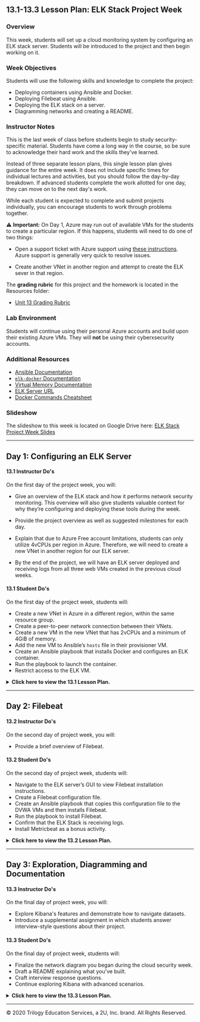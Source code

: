 ## 13.1-13.3 Lesson Plan: ELK Stack Project Week

### Overview

This week, students will set up a cloud monitoring system by configuring an ELK stack server. Students will be introduced to the project and then begin working on it.

### Week Objectives

Students will use the following skills and knowledge to complete the project:

- Deploying containers using Ansible and Docker.
- Deploying Filebeat using Ansible.
- Deploying the ELK stack on a server.
- Diagramming networks and creating a README.

### Instructor Notes

This is the last week of class before students begin to study security-specific material. Students have come a long way in the course, so be sure to acknowledge their hard work and the skills they've learned.

Instead of three separate lesson plans, this single lesson plan gives guidance for the entire week. It does not include specific times for individual lectures and activities, but you should follow the day-by-day breakdown. If advanced students complete the work allotted for one day, they can move on to the next day's work.

While each student is expected to complete and submit projects individually, you can encourage students to work through problems together.


:warning: **Important:** On Day 1, Azure may run out of available VMs for the students to create a particular region. If this happens, students will need to do one of two things:

  -  Open a support ticket with Azure support using [these instructions](https://docs.microsoft.com/en-us/azure/azure-portal/supportability/how-to-create-azure-support-request). Azure support is generally very quick to resolve issues.

  -  Create another VNet in another region and attempt to create the ELK sever in that region.

The **grading rubric** for this project and the homework is located in the Resources folder:

- [Unit 13 Grading Rubric](Resources/Grading-Rubric.pdf)

### Lab Environment

Students will continue using their personal Azure accounts and build upon their existing Azure VMs. They will **not** be using their cyberxsecurity accounts.

### Additional Resources

- [Ansible Documentation](https://docs.ansible.com/ansible/latest/modules/modules_by_category.html)
- [`elk-docker` Documentation](https://elk-docker.readthedocs.io/#Elasticsearch-logstash-kibana-elk-docker-image-documentation)
- [Virtual Memory Documentation](https://www.elastic.co/guide/en/elasticsearch/reference/current/vm-max-map-count.html)
- [ELK Server URL](http://your-IP:5601/app/kibana#/home?_g=())
- [Docker Commands Cheatsheet](https://phoenixnap.com/kb/list-of-docker-commands-cheat-sheet)

### Slideshow

The slideshow to this week is located on Google Drive here: [ELK Stack Project Week Slides](https://docs.google.com/presentation/d/1b0jbp5L_ws2iCFuOSnU7BfoXb6oSiWccqmwXKk8yJ0w/edit#slide=id.g4789b2c72f_0_6)

---

## Day 1: Configuring an ELK Server


#### 13.1 Instructor Do's

On the first day of the project week, you will:

  - Give an overview of the ELK stack and how it performs network security monitoring. This overview will also give students valuable context for why they’re configuring and deploying these tools during the week.

  - Provide the project overview as well as suggested milestones for each day. 

  - Explain that due to Azure Free account limitations, students can only utilize 4vCPUs per region in Azure. Therefore, we will need to create a new VNet in another region for our ELK server.

  - By the end of the project, we will have an ELK server deployed and receiving logs from all three web VMs created in the previous cloud weeks.

#### 13.1 Student Do's

On the first day of the project week, students will: 

  - Create a new VNet in Azure in a different region, within the same resource group.
  - Create a peer-to-peer network connection between their VNets.
  - Create a new VM in the new VNet that has 2vCPUs and a minimum of 4GiB of memory.
  - Add the new VM to Ansible’s `hosts` file in their provisioner VM.
  - Create an Ansible playbook that installs Docker and configures an ELK container.
  - Run the playbook to launch the container.
  - Restrict access to the ELK VM.


<details> <summary> <b> Click here to view the 13.1 Lesson Plan. </b> </summary>

---

### Day 1 Checkpoint

|:warning: **Checkpoint** :warning:|
|:-:|
| Students will be using the cloud environments created in the previous unit. Use the the checklist located [here](../12-Cloud-Security/Resources/Checklist.md) to verify that students have everything they need ready for the project week. |

### 01. Instructor Do: Project Overview  

Welcome students to class and explain that today is the first day of project week.

- The purpose of project week is to provide an opportunity to combine everything they've learned in order to create and deploy a live security solution.

- This boot camp includes three projects in total. In the next two, students will expand on the work they started this week, developing a portfolio reflective of their increasingly sophisticated skill-set.

This week, students will deploy an ELK monitoring stack within their virtual networks. This will allow them to monitor the performance of their web server that is running DVWA.

- In particular, the ELK stack allows analysts to:

  - Easily collect logs from multiple machines into a single database.

  - Quickly execute complex searches, such as: _Find the 12 internal IP addresses that sent the most HTTP traffic to my gateway between 4 a.m. and 8 a.m. in April 2019._

  - Build graphs, charts, and other visualizations from network data.

At the end of the week, students will have a fully functional monitoring solution, live on the cloud. Emphasize that this will be a major achievement for a few reasons:

- Deploying, configuring, and using an ELK stack is a common task for network engineers, SOC analysts, and other security professionals. Completing this project will be proof of students' skills, which they can present to hiring managers.

- The ELK stack is very commonly used in production. Students will likely work for organizations that use either ELK or Splunk, which is covered later in the course. Experience with both is a great addition to a job application.

- Students can expand this network with additional machines on their own time to generate a lot of interesting log information. This sort of independent research is useful for learning, and hiring managers love to see it.

Finally, emphasize that the amount that students have learned in order to complete this project, including systems administration, configuration as code, virtualization, and cloud deployment, is substantial. Congratulate them on having made it this far.

#### Project Deliverables

Let students know that as they work through the project, they will develop the following "deliverables" that they can take with them and discuss at job interviews:

- **Network diagram**: This document is an architecture diagram describing the topology of their network.

- **Technical brief**: Answers to a series of questions explaining the important features of the suite, completed after deploying the stack.

- **GitHub repository**: Instructions are provided in this week's homework as to how to set up a Github account. After completing the project, students will save their work to a database, called a Git repository, along with an in-depth description of the project. This will make it easy for them to redeploy their work in the future, as well as share it with others.

Students will also be prompted to talk about their projects as they pertain to specific cybersecurity domains. 

#### Today's Class

Let students know that the rest of today's class will proceed as follows:

- Introduction to ELK: An overview of the technologies that make up the ELK stack and its capabilities.

- Project Work: Working hands-on through the project steps to develop their networks.

Remind students that they can complete this project even if they don't have all four VMs set up. Missing VMs can be added after the project tasks are completed. 

Take a moment to address questions before proceeding.

### 02. Instructor Do: Introduction to ELK

Before students deploy an ELK Stack, let's cover what the stack can do and how it work. Students should be familiar with ELK from previous units. Review the following:

- ELK is an acronym. Each letter stands for the name of a different open-source technology:

  - **Elasticsearch**: Search and analytics engine.

  - **Logstash**: Server‑side data processing pipeline that sends data to Elasticsearch.

  - **Kibana**: Tool for visualizing Elasticsearch data with charts and graphs.

- ELK started with Elasticsearch. Elasticsearch is a powerful tool for security teams because it was initially designed to handle any kind of information. This means that logs and arbitrary file formats, such as PCAPs, can be easily stored and saved.

- After Elasticsearch became popular for logging, Logstash was added to make it easier to save logs from different machines into the Elasticsearch database. It also processes logs before saving them, to ensure that data from multiple sources has the same format before it is added to the database.

- Since Elasticsearch can store so much data, analysts often use visualizations to better understand the data at a glance. Kibana is designed easily visualize massive amounts of data in Elasticsearch. It is also well known for its complex dashboards.

Summarize by reiterating that:

- Elasticsearch is a special database for storing log data.

- Logstash is a tool that makes it easy to collect logs from any machine.

- Kibana allows analysts to easily visualize their data in complex ways.

Together, these three tools provide security specialists with everything they need to monitor traffic in any network.

#### The Beats Family

Reiterate that the ELK stack works by storing log data in Elasticsearch with the help of Logstash.

Traditionally, administrators would configure servers to collect logs using a built-in tool, like `auditd` or `syslog`. They would then configure Logstash to send these logs to Elasticsearch.

- While functional, this approach is not ideal because it requires administrators to collect all of the data reported by tools like `syslog`, even if they only need a small portion of it.

- For example, administrators often need to monitor changes to specific files, such as `/etc/passwd`, or track specific information, such as a machine's uptime. In cases like this, it is wasteful to collect all of the machine's log data in order to only inspect a fraction of it.

ELK addressed this issue by adding an additional tool to its data collection suite called **Beats**.

- Beats are special-purpose data collection modules. Rather than collecting all of a machine's log data, Beats allow you to collect only the very specific pieces you are interested in.

ELK officially supports eight Beats. Students will use two of them in this project:

- **Filebeat** collects data about the file system.

- **Metricbeat** collects machine metrics, such as uptime.

  - Explain that a **metric** is simply a measurement about an aspect of a system that tells analysts how "healthy" it is. 
  
  - Common metrics include:
    
    - **CPU usage**: The heavier the load on a machine's CPU, the more likely it is to fail. Analysts often receive alerts when CPU usage gets too high.

    - **Uptime**: Uptime is a measure of how long a machine has been on. Servers are generally expected to be available for a certain percentage of the time, so analysts typically track uptime to ensure their deployments meet service-level agreements (SLAs).

- In other words, Metricbeat makes it easy to collect specific information about the machines in the network. Filebeat enables analysts to monitor files for suspicious changes.

Let students know that they can find documentation about the other Beats at the official Elastic.co site: [Getting Started with Beats](https://www.elastic.co/guide/en/beats/libbeat/current/getting-started.html).

### 03. Instructor Do: Project Overview

Now that students understand ELK, it's time to begin deploying it. In this section, you will:

- Explain specifically what students will be building.

- Explain the milestones students should complete each day.

After that, students will spend the rest of the class configuring and deploying their ELK stack.

#### Project Setup

Explain that the goal of this project is to add an instance of the ELK stack to a new virtual network in another region in Azure and configure their 3 Web VM's to send logs to it.

Make sure that all students are logged into their personal Azure accounts and not cyberxsecurity. They will be using the VMs they created during the week on cloud security.

Since they will be building off of that week, take a moment to review the network architecture built in that unit.

Point out that this network contains:

  ![Cloud Network](Images/Finished-Cloud-Diagram.png)

- A gateway. This is the jump box configured during the cloud security week.

- Three additional virtual machines, one of which is used to configure the others, and two of which function as load-balanced web servers.

  - **Note:** Some students may have only created 2 webVM's during cloud week. This is OK.

Explain that due to Azure Free account limitations, students can only utilize 4vCPUs per region in Azure. Therefore, we will need to create a new VNet in another region in Azure for our ELK server.

- By the end of the project, we will have an ELK server deployed and receiving logs from web machines in the first VNet.

:warning: **Important:** Azure may run out of available VMs for the students to create a particular region. If this happens, students will need to do one of two things:

1. Students can open a support ticket with Azure support using [these instructions](https://docs.microsoft.com/en-us/azure/azure-portal/supportability/how-to-create-azure-support-request). Azure support is generally very quick to resolve issues.

2. Students can create another VNet in another region and attempt to create the ELK sever in that region.

    - In order to set this up, students will perform the following steps:

      1. Create a new VNet in a new region (but same resource group).
      2. Create a peer-to-peer network connection between their two VNets.
      3. Create a new VM within the new network that has a minimum of 4GiB of memory, 8GiB is preferred.
      4. Download and configure an ELK stack Docker container on the new VM.
      5. Install Metricbeat and Filebeat on the web-DVWA-VMs in their first VNet.

Emphasize that students will use Ansible to automate each configuration step.

At the end of the project, students will be able to use Kibana to view dashboards visualizing the activity of their first VNet.

![Cloud Network with ELK](Images/finished-elk-diagram.png)

Call attention to the fact that students will install an ELK container on the new VM, rather than setting up each individual application separately.

:warning: **Important:** The VM for the ELK server **must** have at least 4GiB of memory for the ELK container to run properly. Azure has VM options that have `3.5 GiB` of memory, but **do not use them**. They will not properly run the ELK container because they do not have enough memory.

- If a VM that has 4GiB of memory is not available, the ELK VM will need to be deployed in a different region that has a VM with 4GiB available.

- Emphasize that, before containers, we would not have been able to do this. We would have had to separately configure an Elasticsearch database, a Logstash server, and a Kibana server, wire them together, and then integrate them into the existing network. This would require at least three VMs, and definitely many more in a production deployment.

- Instead, now students can leverage Docker to install and configure everything all at once.

Remind students that they took a similar approach when creating an Ansible control node within the network. They installed an Ansible container rather than installing Ansible directly. This project uses the same simplifying principle, but to even greater effect.

#### Project Milestones

Let students know that they will be working independently this week. They should aim to have certain amounts of work done each day. Specifically, the suggested milestones are:

- **Day 1** (Today): Configure the ELK server.

- **Day 2**: Complete installation of Filebeat and Metricbeat.

- **Day 3**: Finish any outstanding tasks from Day 2 and spend the majority of class finishing their network diagrams and answering questions in the brief.

For the remainder of the day, students will work on configuring an ELK server within their virtual network.

Emphasize that, while students must complete their projects individually, they can work through problems together, and should ask instructional staff for help if they get stuck.

#### Troubleshooting Theory

Time permitting, you can review the following troubleshooting best practices with students. Note: Troubleshooting tips will also be offered in the activity file. 

Before students dive into the work today, let's briefly enforce the importance of independent troubleshooting as a means to not only solve the problem at hand, but also learn more about the technology that they are working with.  

Specifically, we will review the [Split-Half Search](https://www.peachpit.com/articles/article.aspx?p=420908&seqNum=3), an effective troubleshooting methodology that can be applied to _any_ technical issue to find a solution quickly.

The general procedure states that you should remove half of the variables that could be causing a problem and then re-test. 

  - If the issue is resolved, you know that your problem resides in the variables that you removed. 
  
  - If the problem is still present you know your problem resides in the variables that you did not remove. 
  
  - Next, take the set of variables where you know the problem resides. Remove half of them again and retest. Repeat this process until you find the problem.

Explain that in the context of this project, removing half of your variables could mean:

- Logging into the ELK server and running the commands from your Ansible script manually.

	- This removes your Ansible script from the equation and you can determine if the problem is with your Ansible Script, or the problem is on the ELK Server.

	- You can manually launch the ELK container with: `sudo docker start elk` or (if the container doesn't exist yet); `sudo docker run -p 5601:5601 -p 9200:9200 -p 5044:5044 -it --name elk sebp/elk:761`

- Downloading and running a different container on the ELK server.

	- This removes the ELK container from the equation and you can determine if the issue may be with Docker or it may be with the ELK container.

- Removing half of the commands of your Ansible script (or just comment them out).

	- This removes half of the commands you are trying to run and you can see which part of the script is failing.

Point out that another effective strategy is to change only one thing before your retest. This is especially helpful when troubleshooting code. If you change several things before you re-test, you will not know if any one of those things has helped the situation or made it worse.

Provide any troubleshooting pointers from your professional experience that you think may be helpful.

#### Day 1 References

Provide the following resources and references:

- For more information about ELK, visit [Elastic: The Elastic Stack](https://www.elastic.co/elastic-stack).

- For more information about Filebeat, visit [Elastic: Filebeat](https://www.elastic.co/beats/filebeat).

- To set up the ELK stack, we will be using a Docker container. Documentation can be found at [elk-docker.io](https://elk-docker.readthedocs.io/).

- For more information about peer networking in Azure, visit [Global VNet Peering](https://azure.microsoft.com/en-ca/blog/global-vnet-peering-now-generally-available/)

- If Microsoft Support is needed, visist [How to open a support ticket](https://docs.microsoft.com/en-us/azure/azure-portal/supportability/how-to-create-azure-support-request)

- [Split-Half Search](https://www.peachpit.com/articles/article.aspx?p=420908&seqNum=3)

### 04. Student Do: ELK Installation

Send students the following activity and resource files, and review the high-level activity steps:

- [Day 1 Activity File: ELK Installation](Activities/Stu_Day_1/Unsolved/ReadMe.md) 

- [Day 1 Resources](Activities/Stu_Day_1/Unsolved/Resources/)

Use the solution guide as reference if you need to assist students or review:

- [Day 1 Solution Guide: ELK Installation](Activities/Stu_Day_1/Solved/ReadMe.md)

---

### End of Day 1 Milestone

In today's class, you:

- Deployed a new VM on your virtual network.
- Created an Ansible play to install and configure an ELK instance.
- Restricted access to the new server.

Completing these steps required you to leverage your systems administration, virtualization, cloud, and automation skills. This is an impressive set of tools to have in your toolkit!

</details>

---

## Day 2: Filebeat

####  13.2 Instructor Do's

On the second day of project week, you will:

   - Provide a brief overview of Filebeat.

#### 13.2 Student Do's

On the second day of project week, students will:

   - Navigate to the ELK server’s GUI to view Filebeat installation instructions.
   - Create a Filebeat configuration file.
   - Create an Ansible playbook that copies this configuration file to the DVWA VMs and then installs Filebeat.
   - Run the playbook to install Filebeat.
   - Confirm that the ELK Stack is receiving logs.
   - Install Metricbeat as a bonus activity.

<details>
<summary> <b> Click here to view the 13.2 Lesson Plan. </b> </summary>

---

### Day 2 Checkpoint

|:warning: **Checkpoint** :warning:|
|:-:|
|  Make sure students have completed the following critical tasks before continuing onto Day 2 activities. |

- [ ] A new VNet has been created in your resource group in a new region.
- [ ] The new VNet is located in a region other than the region you have used for all your other resources.
- [ ] A peer connection has been created between VNets, allowing traffic to pass between them.
- [ ] A New VM has been created with a minimum of 4GB of memory. (8GB is preferred.)
- [ ] The new VM is configured to use the same SSH key that your Web VMs use from the Ansible container.
- [ ] Ansible is able to connect to the new VM.
- [ ] An Ansible playbook has been created that installs and configures an ELK container.
- [ ] The Ansible playbook can be run on the new VM.
- [ ] The new VM is running the ELK container.
- [ ] The ELK website is only accessible from your public IP address.


### 01. Instructor Do: Filebeat Overview

In the previous class, students installed the ELK server. Now it's time to install data collection tools called **Beats**. 

Before students being working on the activity, review the following about Filebeat: 

- Filebeat helps generate and organize log files to send to Logstash and Elasticsearch. Specifically, it logs information about the file system, including which files have changed and when. 

- Filebeat is often used to collect log files from very specific files, such as those generated by Apache, Microsoft Azure tools, the Nginx web server, and MySQL databases.

- Since Filebeat is built to collect data about specific files on remote machines, it must be installed on the VMs you want to monitor.

If students have not completed all Day 1 activities, they should finish them before continuing onto the Filebeat installation. 

### 02. Student Do: Day 2 Filebeat Installation

Explain the following to students:

- Today, you will install Filebeat on the DVWA container you created during the cloud week. 

- This will provide a rich source of logs when you complete you deployment.

- If you have time remaining after you install Filebeat, you will have the option to install Metricbeat as well. 


Send students the following Day 2 activity and resource files, and review the high-level activity steps:

- [Day 2 Activity File: Filebeat Installation](Activities/Stu_Day_2/Unsolved/ReadMe.md) 

- [Day 2 Resources](Activities/Stu_Day_2/Unsolved/Resources/)

 **Instructor Note:** The Resources folder includes an `ansible.cfg` file. Students will not need to do anything with this file. It's included in case a student accidentally edits or deletes their configuration file.

Use the solution guide as a reference if you need to assist students or review:

- [Day 2 Solution Guide: Filebeat Installation](Activities/Stu_Day_2/Solved/ReadMe.md)


### End of Day 2 Milestone

If your ELK server is receiving logs, congratulations! You've successfully deployed a live, functional ELK stack and now have plays that can:


- Install and launch Docker containers on a host machine.
- Configure and deploy an ELK server.
- Install Filebeat on any Debian-flavored Linux server.


Even more significant is that you've done all of this through automation with Ansible. Now you can recreate exactly the same setup in minutes.

</details>

---

## Day 3: Exploration, Diagramming and Documentation

#### 13.3 Instructor Do's

On the final day of project week, you will:

  - Explore Kibana's features and demonstrate how to navigate datasets.
  - Introduce a supplemental assignment in which students answer interview-style questions about their project. 

#### 13.3 Student Do's

On the final day of project week, students will: 

  - Finalize the network diagram you began during the cloud security week.
  - Draft a README explaining what you've built.
  - Craft interview response questions.
  - Continue exploring Kibana with advanced scenarios. 


<details>
<summary> <b> Click here to view the 13.3 Lesson Plan. </b> </summary>

---



### 01. Instructor Do: Day 3 Overview

Explain that today's class will proceed as follows:

- An instructor demo on navigating logs using Kibana, followed by a Kibana activity and review.

- A brief overview of the supplemental interview questions that students can answer. 

- Students can use the rest of the day to complete their project.

  - Students who need more time installing Filebeat on their DVWA machines can continue this work.

  - Students who have finished the Filebeat installation can create their network diagrams and project READMEs.

  - Students will also have the opportunity to answer questions about the project as it relates to different cybersecurity domains.

Students will receive a file for each of the above activities. 

### 02. Instructor Do: Exploring Kibana

Explain that because we now have a working instance of Kibana, we will discuss how to use it.

- Point out that companies use tools like Kibana to research events that have happened on their network.

- Any attack leaves a trace that can be followed and investigated using logs. Additionally, sometimes registrars don't take down clever malicious domains, leaving businesses to index and defend against them themselves.

Reiterate that Kibana is an interface for viewing such data. It allows cyber professionals to gain insight from lots of data that would otherwise be unmanageable.

Explain that you will give the students a quick overview of Kibana before they begin the next activity.

#### Kibana Walkthrough

1. Start by importing Kibana's Sample Web Logs data.

    - You can import it by clicking **Try our sample data**.

     ![](Images/kibana/Welcome.png)

    - You can also import it from the homepage by clicking on **Load a data set and a Kibana dashboard** under **Add sample data**.

     ![](Images/kibana/add-data.png)

    - Click **Add Data** under the **Sample Web Logs** data pane.

      ![](Images/kibana/sampledata.png)


   -  Click **View Data** to pull up the dashboard.

2. Give a quick overview of the interface, starting with the time dropdown in the top-right of the screen.

   - Explain that Kibana categorizes everything based on timestamps.


    - Click the dropdown and show that there are several predefined options to choose from: Today, Last 7 days, Last 24 hours, etc.
    
      ![](Images/kibana/Change-time.png)
    
    - Choose a few options to show how the data changes, and return to the Last 7 Days setting.

  - Next, point out the following data panes and give a quick overview of each:

    - **Unique Visitors**: Unique visitors to the website for the time frame specified.
    - **Source Country**: Web traffic by country.
    - **Visitors by OS**: The kind of OS visitors are using. 
    - **Response Codes Over Time**: HTTP response codes 200, 404 and 503.
    - **Unique Visitors vs. Average Bytes**: The number of visitors and the amount of data they use.
    - **File Type Scatter Plot**: A graph showing the types of files that were accessed.
    - **Host, Visits and Bytes Table**: A table showing the kinds of files that were accessed.
    - **Heatmap**: Hours of the day that are most active by country.
    - **Source and Destination Sankey Chart**: Connections that have been made by country. The thicker the line, the more data was transferred between machines.
    - **Unique Visitors by Country**: Countries the traffic is originating from.

  - Explain that these panes are interactive and can help filter data.

  -  Click on the United States inside Unique Visitors by Country to demonstrate how the panes change to reflect only the data that originated from the United States.

  ![](Images/kibana/us.png)

3. Explain that we can dive further into this data using Kibana's Discover page.

    - Locate the hamburger dropdown menu at the top-left of the page and choose the **Discover** option under the **Kibana** heading.

      ![](Images/kibana/Discover.png)

    - Point out that we can now look at interactions between clients and the server in more detail.

    - Explain that each item listed is not a single packet, but represents the entire interaction between a specific client and the server (i.e. it represents _many_ network packets that were exchanged).

    - Click the expansion arrow next to the first interaction and show the resulting table of information.

      ![](Images/kibana/discover2.png)

    - Point out that we can see things like source and destination IPs, the amount of bytes exchanged, the geo coordinates of the source traffic, and much more.

      ![](Images/kibana/discover3.png)

   - Remind students that this data is still filtered by traffic originating from the United States.

4. Click the hamburger dropdown menu again and return to the **Dashboard** option listed under **Kibana**.

    ![](Images/kibana/Discover.png)

   - Demonstrate how to remove the `geo.src: US` filter that is applied to the data by clicking on the small **x** near the filter tab.

     ![](Images/kibana/filter.png)

   - Explain that in the next activity, students will have the opportunity to explore these logs further and learn more from the traffic.

Pause and ask if there are any questions.


### 03. Student Do: Exploring Kibana (0:25)

Explain the following to class:

- You are a DevOps professional and have set up monitoring for one of your web servers. You are collecting all sorts of web log data and it is your job to review the data regularly to make sure everything is running smoothly.

- Today, you notice something strange in the logs and you want to take a closer look.

- Your are tasked with exploring the web server logs to see if there's anything unusual.

Send students the following activity file: 

  - [Activity File: Exploring Kibana](Activities/Stu_Day_3/Exploring-Kibana/Unsolved.md)


### 04. Instructor Review: Exploring Kibana (0:10)

This activity had students think about network architecture from a combined administration, security, and budgetary point of view.

Use the following guide to review the activity:

- [Solution Guide: Exploring Kibana](Activities/Stu_Day_3/Exploring-Kibana/Solved.md)


Explain that students will be able to further explore Kibana's capabilities in another optional activity later today. 


### 05. Instructor Do: Project Communication - Documenting, Diagramming, and Discussing

Emphasize that students have produced an impressive deliverable that they can display to potential employers and their professional network. Explain that later today, they will be able to develop network diagrams and README documentation. They will also add their project to a GitHub repository for homework. 

Explain that another important piece of presenting this project in a professional manner is verbally communicating all the skills and knowledge they've gained so far.  

This section introduces an optional part of the project in which students answer mock interview responses. Responses should demonstrate a robust understanding of their work and the ability to relate it to various security domains. 

#### Mock Interview Questions Overview

Explain the following: 

- This first project covers a wide range of topics including cloud, network security, and logging and monitoring.

- When networking and talking to potential employers, you should be able to reference the work done on this project to answer specific interview questions or demonstrate your skills within a specific domain. This section will teach you how to do this.

- First we'll explain a general structure for answering common technical interview questions. We will then show you examples that use this structure, and also use specific examples from Project 1.

- Then it's your turn. First you will choose a domain that you're interested in pursuing as a career. For this project, you will choose from the following domains:

  - Network security
  - Cloud security
  - Logging and monitoring

- Within each domain, we have provided a set of interview questions.  For each question, you will think about specific tasks completed in Project 1 that you can use to answer the question.

For this section, students will:

- Select a question.

- Write a one-page response that answers the question using specific examples from Project 1. Your response should flow and read like a presentation while keeping the general structure of the technical question response guidelines. 

Emphasize that it's okay if students are unsure which domain they want to focus on. They can either choose the one they're most comfortable discussing, or complete the tasks in two or all three domains.

- In Projects 2 and 3, students will complete similar extension activities. Offensive and defensive security will be included as additional domains in these later projects.

- Additionally, during Career Prep week, we will discuss how you can adapt your interview responses for Demo Day networking.

#### Responding to Technical Questions

In this section, we will walk through the process of answering technical interview questions.  

Explain that interviewers frequently ask open-ended questions like: "How would you secure access to a cloud network?"

- Answering such questions can feel difficult at first. The question is indirect, with multiple possible answers. 

- But you have valuable experience that you can draw on to provide a compelling response.

We'll begin by walking through the structure of a good response. Then we will look at some example answers that incorporate specific details from Project 1.

#### Structure of Good Responses

Explain the following:

- Interviewers do not want you to immediately supply a direct answer, even if it's the right one. 

- The point of open-ended questions is to see if you can explain your thought process and rationale.

- Good responses do more than just provide an answer. They also demonstrate that you truly understand the question and solution.

Regardless of the specific question, good responses all do the following:

- Restate the problem.
- Provide a concrete example scenario.
- Explain the solution requirements.
- Explain the solution details.
- Identify advantages and disadvantages of the solution. 

Ensuring all of your responses to open-ended technical questions include these components will help you prove to interviewers your competency and expertise. Next, we will look at a specific interview question and apply this framework using examples from Project 1.

#### Sample Question #1

Present the following sample question from the cloud security domain:

**Question**: How would you control access to a cloud network?

Let’s walk through the steps to answer this question:


1. **Restate the Problem**
- When restating the question in your own words, add additional details to demonstrate you understand what is being asked and why.
   
 - Example: "It's important that organizations control access to a cloud network, especially since it has resources that only the engineering team should be able to access. Following the principle of least privilege, you want to make sure engineers can access it easily, but no one else can." 


2. **Provide a Concrete Example Scenario**

    - Use the parameters of the question to create an example scenario of the problem you just restated. This makes the problem easier to talk through and further demonstrates your experience with the topic. 

    -  Use your class experience to form scenarios. All your assignments are legitimate evidence of your technical background and experience, and can be referenced in your answers to open-ended questions.

    - Example: "In Project 1 of my cybersecurity bootcamp, we solved an almost identical problem. In that project, we deployed a virtual network containing several VMs to Azure, which only we and our instructional team were supposed to be able to access. Just as an organization would limit cloud network access to only engineers, we had to implement remote access controls limiting access to only a handful of authorized individuals."


3. **Explain the Solution Requirements**


    - Before explaining the details of your solution, explain the high-level actions you took at each step and what they accomplished.


    - Example: "After deploying the network, I first had to configure a network security group around the whole subnet. This blocked traffic from all IP addresses, except for mine, my partners', and my instructors'. This NSG allowed inbound access to only one machine on the internal network, the jump box.
    
       Then, I configured additional NSGs on the VMs within the subnet. This allowed connections only between the jump box and other local IP addresses.


       Finally, I forced the use of SSH keys to eliminate vulnerability to password-based brute-force."


    - Note: This example lists three high-level steps, including tools used and what each step accomplished. It does not explain exactly how you implemented each step.


4. **Identify Advantages and Disadvantages** 
- Point out why your solution works in general. Then acknowledge any potential shortcomings and how you would address them.


    - Example:  "This solution worked well for my project because it ensured only the selected users had access. However, it is difficult to maintain and scale because it requires updating the NSG every time a new user requires access to the network. In addition, securely using SSH keys can be tricky in the long run. An alternative solution addressing these shortcomings would be implementing a VPN gateway to the private network. This would allow us to manage and monitor users more safely and scalably."


    - Note: This reflection further demonstrates to the interviewer that you understand not only the problem and solution, but also the tradeoffs of your solution.


5. **Explain the Solution Details**

    - Now that you explained the high-level steps and reflected on the pros and cons, explain the specifics of how you would implement the solution. The examples below are shortened for brevity, but real answers would typically include considerably more detail.

    - Example: "To configure access controls around the entire subnet, I created an NSG with the following ruleset: […] These rules allow access to the jump box from only the specified IP addresses specified.

       Then, to configure access controls within the subnet, I created NSGs with the following ruleset: […] These rules allow the VMs within the network to communicate only with each other and with the jump box.

       To force the use of SSH keys, I modified the following configurations in the VMs on the network: [...] This ensures that password brute-force attacks will always fail."

<details>
<summary> (Optional) Answering Sample Question #2 </summary>
<br>

If you have time, walk through another example with students. Note that specific sample answers are not provided. Instead, use the prompts provided to elicit responses from students.

**Question**: What is the most difficult networking bug you've ever faced, and how did you resolve it?

  - Note: This question is a bit different from the one before. For instance, there is no explicit problem to restate. Fortunately, the same response structure will still work, with a few small tweaks.


1. **Restate the Problem** 

    - This question does not pose a specific problem for you to explore. Instead, it requires that you select and explore one of your own debugging experiences. 

2. **Provide a Concrete Example Scenario**

    Select a debugging experience and explain the problem that you had to debug. Do this by answering the following questions:

    - In which part of the project did you encounter the most annoying bug? Consider the following high-level tasks:

      - Creating Azure VM deployments.
      - Configuring VMs with Ansible.
      - Installing and Running ELK with Docker.
      - Implementing access controls.


    - What were you trying to implement when you encountered this bug? If applicable, what error message did you get? For example: installing Docker, deploying infrastructure.
    
    - What did you expect to happen? What would have happened if everything went well?
    
    - What actually happened? What went wrong that you didn't expect?


    - Based on the above error output, how did you determine your first debugging steps?
    
    - What did you discover as you performed your debugging steps?
    
    - Which technique was successful?


3. **Solution Requirements and Details**

   - In addition to explaining which debugging step was successful, elaborate on the following:
   
     - How did you ultimately implement the solution so that you could move on?
   
     - How did you verify that your solution worked?
   
     - Based on your solution, what was broken in the first place?
   
     - Why did your solution work?


4. **Explain Advantages and Disadvantages**

   - Finally, consider the following:

     - Why was this a good solution for the circumstances?

     - Does the same solution work for larger projects? Why or why not?

     - If a different solution is necessary, what would you use instead?

</details>

### 06. Student Do: Project Communication and Further Exploration

Once students have finished installing Filebeat, explain the following:. 

* If you've finished installing Filebeat, congratulations! You can spend the rest of class time completing any of the following activities: 
  1. Finalize the network diagram you began during the Cloud Security week.
  2. Draft a README explaining what you've built.
  3. Answer an interview question.
  4. Continue exploring Kibana.

Send students the following files for each step:  

- [Activity File: Diagramming the Network](Activities/Stu_Day_3/Diagram/Unsolved.md)
- [Activity File: Completing the README](Activities/Stu_Day_3/Create-Readme/Unsolved.md)
- [Activity File: Interview Questions](Activities/Stu_Day_3/Interview/Unsolved.md)
- [Activity File: Kibana Continued](Activities/Stu_Day_3/Kibana-Continued/Unsolved.md)


### 07. (Optional) Class Do: Present Interview Responses

Time-permitting, ask class if anyone would like to share their interview responses. 

### 08. Class Do: Turn Off Machine and Wrap-Up

After students complete their diagrams, finish their README, and/or present their work, make sure students **turn off** their virtual machines.

- Navigate to `portal.azure.com`.
- Search for and select **Virtual machines**.
- Select every VM in the list.
- Click **Stop**. This will ensure you're never charged for any of the machines you used in the project.

#### Wrap-Up

At the end of this unit, congratulate the students for their hard work on the projects, and all the work they've done in the course so far.

Emphasize that students should make sure their projects are complete, professionally presentable, and free of errors. Remind them that they can use these resources as proof of knowledge and experience in the hiring process.

</details>

---

© 2020 Trilogy Education Services, a 2U, Inc. brand. All Rights Reserved.  
